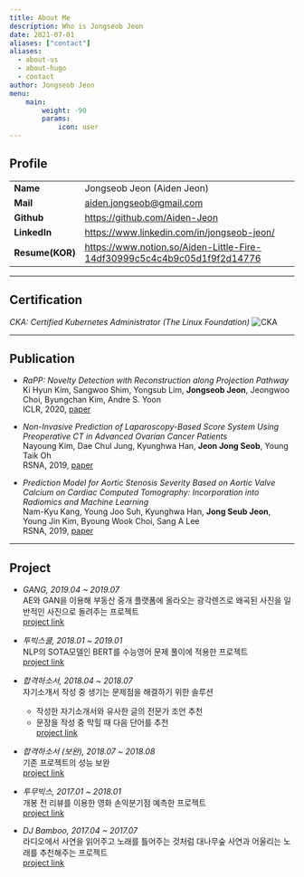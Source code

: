 ```yaml
---
title: About Me
description: Who is Jongseob Jeon
date: 2021-07-01
aliases: ["contact"]
aliases:
  - about-us
  - about-hugo
  - contact
author: Jongseob Jeon
menu:
    main: 
        weight: -90
        params:
            icon: user
---
```


## Profile

|             |                                                              |
| ----------- | ------------------------------------------------------------ |
| **Name**        | Jongseob Jeon (Aiden Jeon)                                   |
| **Mail**        | aiden.jongseob@gmail.com                                     |
| **Github**      | https://github.com/Aiden-Jeon                                |
| **LinkedIn**    | https://www.linkedin.com/in/jongseob-jeon/                   |
| **Resume(KOR)** | https://www.notion.so/Aiden-Little-Fire-14df30999c5c4c4b9c05d1f9f2d14776 |

---

## Certification
*CKA: Certified Kubernetes Administrator (The Linux Foundation)*
![CKA](/imgs/cka/review_02.png)

---
## Publication
- *RaPP: Novelty Detection with Reconstruction along Projection Pathway*  
Ki Hyun Kim, Sangwoo Shim, Yongsub Lim, **Jongseob Jeon**, Jeongwoo Choi, Byungchan Kim, Andre S. Yoon  
ICLR, 2020, [paper](https://openreview.net/forum?id=HkgeGeBYDB)

- *Non-Invasive Prediction of Laparoscopy-Based Score System Using Preoperative CT in Advanced Ovarian Cancer Patients*  
Nayoung Kim, Dae Chul Jung, Kyunghwa Han, **Jeon Jong Seob**, Young Taik Oh  
RSNA, 2019, [paper](http://archive.rsna.org/2019/19015767.html)

- *Prediction Model for Aortic Stenosis Severity Based on Aortic Valve Calcium on Cardiac Computed Tomography: Incorporation into Radiomics and Machine Learning*  
Nam-Kyu Kang, Young Joo Suh, Kyunghwa Han, **Jong Seub Jeon**, Young Jin Kim, Byoung Wook Choi, Sang A Lee  
RSNA, 2019, [paper](http://archive.rsna.org/2019/19012505.html)
 
---

## Project
- *GANG, 2019.04 ~ 2019.07*  
AE와 GAN을 이용해 부동산 중개 플랫폼에 올라오는 광각렌즈로 왜곡된 사진을 일반적인 사진으로 돌려주는 프로젝트  
[project link](http://www.datamarket.kr/xe/board_pdzw77/56002)  

- *투빅스쿨, 2018.01 ~ 2019.01*  
NLP의 SOTA모델인 BERT를 수능영어 문제 풀이에 적용한 프로젝트  
[project link](http://www.datamarket.kr/xe/board_pdzw77/50240)

- *합격하소서, 2018.04 ~ 2018.07*  
자기소개서 작성 중 생기는 문제점을 해결하기 위한 솔루션  
    - 작성한 자기소개서와 유사한 글의 전문가 조언 추천  
    - 문장을 작성 중 막힐 때 다음 단어를 추천  
[project link](http://www.datamarket.kr/xe/index.php?mid=board_pdzw77&page=2&document_srl=44666)

- *합격하소서 (보완), 2018.07 ~ 2018.08*  
기존 프로젝트의 성능 보완  
[project link](http://www.datamarket.kr/xe/board_pdzw77/46033)

- *투무빅스, 2017.01 ~ 2018.01*  
개봉 전 리뷰를 이용한 영화 손익분기점 예측한 프로젝트  
[project link](http://www.datamarket.kr/xe/index.php?mid=board_pdzw77&page=2&document_srl=37919)

- *DJ Bamboo, 2017.04 ~ 2017.07*  
라디오에서 사연을 읽어주고 노래를 틀어주는 것처럼 대나무숲 사연과 어울리는 노래를 추천해주는 프로젝트  
[project link](http://www.datamarket.kr/xe/index.php?mid=board_pdzw77&page=2&document_srl=29247)

